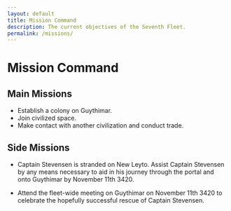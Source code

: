 ```yaml
---
layout: default
title: Mission Command
description: The current objectives of the Seventh Fleet.
permalink: /missions/
---
```


# Mission Command

## Main Missions

- Establish a colony on Guythimar. 
- Join civilized space.
- Make contact with another civilization and conduct trade.

## Side Missions

- Captain Stevensen is stranded on New Leyto. Assist Captain Stevensen by any means necessary to aid in his journey through the portal and onto Guythimar by November 11th 3420.

- Attend the fleet-wide meeting on Guythimar on November 11th 3420 to celebrate the hopefully successful rescue of Captain Stevensen.

